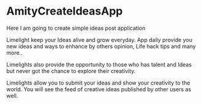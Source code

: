 # AmityCreateIdeasApp

Here I am going to create simple ideas post application

Limelight keep your Ideas alive and grow everyday. App daily provide you new ideas and ways to enhance by others opinion, Life hack tips and many more..

Limelights also provide the opportunity to those who has talent and Ideas but never got the chance to explore their creativity.

Limelights allow you to submit your ideas and show your creativity to the world.
You will see the feed of creative ideas published by other users as well.
